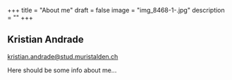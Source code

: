 +++
title = "About me"
draft = false
image = "img_8468-1-.jpg"
description = ""
+++
![]()

## Kristian Andrade

kristian.andrade@stud.muristalden.ch

Here should be some info about me...